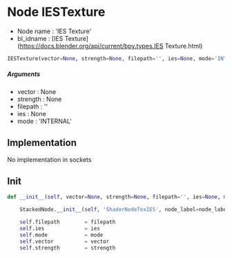 # Node IESTexture

- Node name : 'IES Texture'
- bl_idname : [IES Texture](https://docs.blender.org/api/current/bpy.types.IES Texture.html)


``` python
IESTexture(vector=None, strength=None, filepath='', ies=None, mode='INTERNAL', node_label=None, node_color=None)
```
##### Arguments

- vector : None
- strength : None
- filepath : ''
- ies : None
- mode : 'INTERNAL'

## Implementation

No implementation in sockets

## Init

``` python
def __init__(self, vector=None, strength=None, filepath='', ies=None, mode='INTERNAL', node_label=None, node_color=None):

    StackedNode.__init__(self, 'ShaderNodeTexIES', node_label=node_label, node_color=node_color)

    self.filepath        = filepath
    self.ies             = ies
    self.mode            = mode
    self.vector          = vector
    self.strength        = strength
```
